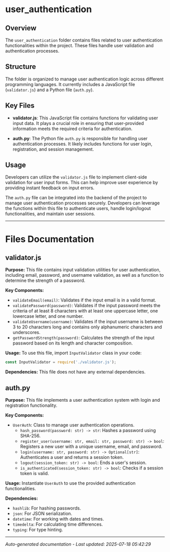 # user_authentication

## Overview
The `user_authentication` folder contains files related to user authentication functionalities within the project. These files handle user validation and authentication processes.

## Structure
The folder is organized to manage user authentication logic across different programming languages. It currently includes a JavaScript file (`validator.js`) and a Python file (`auth.py`).

## Key Files
- **validator.js**: This JavaScript file contains functions for validating user input data. It plays a crucial role in ensuring that user-provided information meets the required criteria for authentication.
  
- **auth.py**: The Python file `auth.py` is responsible for handling user authentication processes. It likely includes functions for user login, registration, and session management.

## Usage
Developers can utilize the `validator.js` file to implement client-side validation for user input forms. This can help improve user experience by providing instant feedback on input errors.

The `auth.py` file can be integrated into the backend of the project to manage user authentication processes securely. Developers can leverage the functions within this file to authenticate users, handle login/logout functionalities, and maintain user sessions.

---

# Files Documentation

## validator.js

**Purpose:** This file contains input validation utilities for user authentication, including email, password, and username validation, as well as a function to determine the strength of a password.

**Key Components:**
- `validateEmail(email)`: Validates if the input email is in a valid format.
- `validatePassword(password)`: Validates if the input password meets the criteria of at least 8 characters with at least one uppercase letter, one lowercase letter, and one number.
- `validateUsername(username)`: Validates if the input username is between 3 to 20 characters long and contains only alphanumeric characters and underscores.
- `getPasswordStrength(password)`: Calculates the strength of the input password based on its length and character composition.

**Usage:** To use this file, import `InputValidator` class in your code:
```javascript
const InputValidator = require('./validator.js');
```

**Dependencies:** This file does not have any external dependencies.

## auth.py

**Purpose:** This file implements a user authentication system with login and registration functionality.

**Key Components:**
- `UserAuth`: Class to manage user authentication operations.
  - `hash_password(password: str) -> str`: Hashes a password using SHA-256.
  - `register_user(username: str, email: str, password: str) -> bool`: Registers a new user with a unique username, email, and password.
  - `login(username: str, password: str) -> Optional[str]`: Authenticates a user and returns a session token.
  - `logout(session_token: str) -> bool`: Ends a user's session.
  - `is_authenticated(session_token: str) -> bool`: Checks if a session token is valid.

**Usage:** Instantiate `UserAuth` to use the provided authentication functionalities.

**Dependencies:**
- `hashlib`: For hashing passwords.
- `json`: For JSON serialization.
- `datetime`: For working with dates and times.
- `timedelta`: For calculating time differences.
- `typing`: For type hinting.

---
*Auto-generated documentation - Last updated: 2025-07-18 05:42:29*
